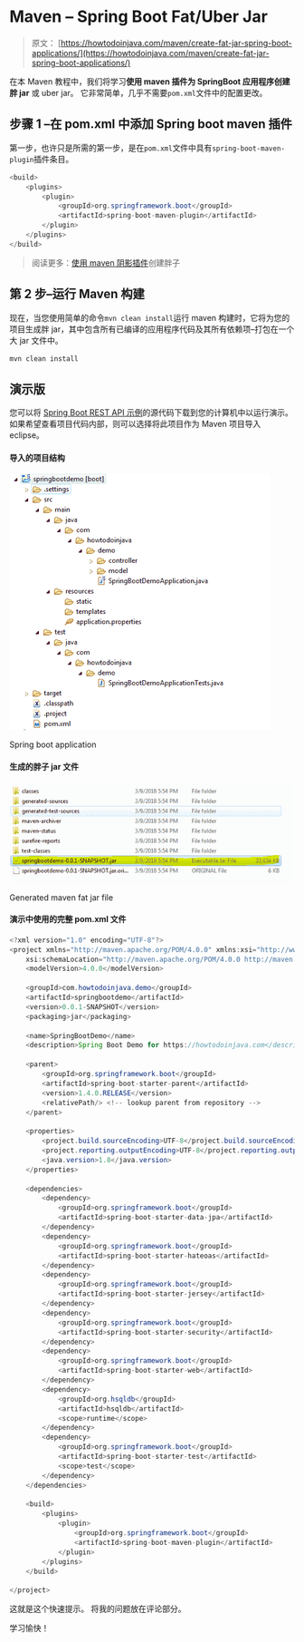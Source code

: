 # Maven – Spring Boot Fat/Uber Jar

> 原文： [https://howtodoinjava.com/maven/create-fat-jar-spring-boot-applications/](https://howtodoinjava.com/maven/create-fat-jar-spring-boot-applications/)

在本 Maven 教程中，我们将学习**使用 maven 插件为 SpringBoot 应用程序创建胖 jar** 或 uber jar。 它非常简单，几乎不需要`pom.xml`文件中的配置更改。

## 步骤 1 –在 pom.xml 中添加 Spring boot maven 插件

第一步，也许只是所需的第一步，是在`pom.xml`文件中具有`spring-boot-maven-plugin`插件条目。

```java
<build>
	<plugins>
		<plugin>
			<groupId>org.springframework.boot</groupId>
			<artifactId>spring-boot-maven-plugin</artifactId>
		</plugin>
	</plugins>
</build>

```

> 阅读更多：[使用 maven 阴影插件](https://howtodoinjava.com/maven/maven-shade-plugin-create-uberfat-jar-example/)创建胖子

## 第 2 步–运行 Maven 构建

现在，当您使用简单的命令`mvn clean install`运行 maven 构建时，它将为您的项目生成胖 jar，其中包含所有已编译的应用程序代码及其所有依赖项–打包在一个大 jar 文件中。

```java
mvn clean install
```

## 演示版

您可以将 [Spring Boot REST API 示例](https://howtodoinjava.com/spring/spring-boot/spring-boot-tutorial-with-hello-world-example/)的源代码下载到您的计算机中以运行演示。 如果希望查看项目代码内部，则可以选择将此项目作为 Maven 项目导入 eclipse。

#### 导入的项目结构

![Spring boot application](img/d7adf3202b691943ac0439e1ea553d17.png)

Spring boot application



#### 生成的胖子 jar 文件

![Generated maven fat jar file](img/5d2c84837b0659380b5e5e8e82ac7736.png)

Generated maven fat jar file



#### 演示中使用的完整 pom.xml 文件

```java
<?xml version="1.0" encoding="UTF-8"?>
<project xmlns="http://maven.apache.org/POM/4.0.0" xmlns:xsi="http://www.w3.org/2001/XMLSchema-instance"
	xsi:schemaLocation="http://maven.apache.org/POM/4.0.0 http://maven.apache.org/xsd/maven-4.0.0.xsd;
	<modelVersion>4.0.0</modelVersion>

	<groupId>com.howtodoinjava.demo</groupId>
	<artifactId>springbootdemo</artifactId>
	<version>0.0.1-SNAPSHOT</version>
	<packaging>jar</packaging>

	<name>SpringBootDemo</name>
	<description>Spring Boot Demo for https://howtodoinjava.com</description>

	<parent>
		<groupId>org.springframework.boot</groupId>
		<artifactId>spring-boot-starter-parent</artifactId>
		<version>1.4.0.RELEASE</version>
		<relativePath/> <!-- lookup parent from repository -->
	</parent> 

	<properties>
		<project.build.sourceEncoding>UTF-8</project.build.sourceEncoding>
		<project.reporting.outputEncoding>UTF-8</project.reporting.outputEncoding>
		<java.version>1.8</java.version>
	</properties>

	<dependencies>
		<dependency>
			<groupId>org.springframework.boot</groupId>
			<artifactId>spring-boot-starter-data-jpa</artifactId>
		</dependency>
		<dependency>
			<groupId>org.springframework.boot</groupId>
			<artifactId>spring-boot-starter-hateoas</artifactId>
		</dependency>
		<dependency>
			<groupId>org.springframework.boot</groupId>
			<artifactId>spring-boot-starter-jersey</artifactId>
		</dependency>
		<dependency>
			<groupId>org.springframework.boot</groupId>
			<artifactId>spring-boot-starter-security</artifactId>
		</dependency>
		<dependency>
			<groupId>org.springframework.boot</groupId>
			<artifactId>spring-boot-starter-web</artifactId>
		</dependency>
		<dependency>
			<groupId>org.hsqldb</groupId>
			<artifactId>hsqldb</artifactId>
			<scope>runtime</scope>
		</dependency>
		<dependency>
			<groupId>org.springframework.boot</groupId>
			<artifactId>spring-boot-starter-test</artifactId>
			<scope>test</scope>
		</dependency>
	</dependencies>

	<build>
		<plugins>
			<plugin>
				<groupId>org.springframework.boot</groupId>
				<artifactId>spring-boot-maven-plugin</artifactId>
			</plugin>
		</plugins>
	</build>

</project>

```

这就是这个快速提示。 将我的问题放在评论部分。

学习愉快！